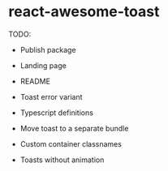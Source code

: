 # react-awesome-toast

TODO:
- Publish package
- Landing page
- README
- Toast error variant
- Typescript definitions

- Move toast to a separate bundle

- Custom container classnames
- Toasts without animation